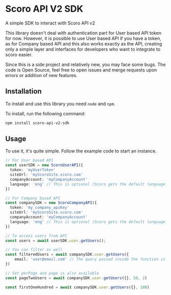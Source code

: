# Scoro API V2 SDK

A simple SDK to interact with Scoro API v2

This library doesn't deal with authentication part for User based API token for now. However, it is possible to use User based API if you have a token, as for Company based API and this also works exactly as the API, creating only a simple layer and interfaces for developers who want to integrate to scoro easier.

Since this is a side project and relatively new, you may face some bugs. The code is Open Source, feel free to open issues and merge requests upon errors or addition of new features.

## Installation

To install and use this library you need `node` and `npm`.

To install, run the following command:
```bash
npm install scoro-api-v2-sdk
```

## Usage

To use it, it's quite simple. Follow the example code to start an instance.

```ts
// For User based API
const userSDK = new ScoroUserAPI({
  token: 'myUserToken'
  siteUrl: 'myScoroSite.scoro.com'
  companyAccount: 'myCompanyAccount'
  language: 'eng' // This is optional (Scoro gets the default language from User if not set)
})

// For Company based API
const companySDK = new ScoroCompanyAPI({
  token: 'my_company_apiKey'
  siteUrl: 'myScoroSite.scoro.com'
  companyAccount: 'myCompanyAccount'
  language: 'eng' // This is optional (Scoro gets the default language from Company if not set)
})

// To access users from API
const users = await userSDK.user.getUsers();

// You can filter as well
const filteredUsers = await companySDK.user.getUsers({
    email: 'user@email.com' // The query passed inside the function is passing to the API inside the filters object
})

// Set perPage and page is also available
const pageTwoUsers = await companySDK.user.getUsers({}, 50, 2)

const firstOneHundred = await companySDK.user.getUsers({}, 100)
```
